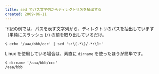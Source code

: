 ```yaml
---
title: sed でパス文字列からディレクトリ名を抽出する
created: 2009-06-11
---
```


下記の例では、パスを表す文字列から、ディレクトリのパスを抽出しています（単純にスラッシュ (`/`) の前を取り出しているだけ。

~~~
$ echo '/aaa/bbb/ccc' | sed 's:\(.*\)/.*:\1:'
~~~

Linux を使用している場合は、素直に `dirname` を使ったほうが簡単です。

~~~
$ dirname '/aaa/bbb/ccc'
/aaa/bbb
~~~

